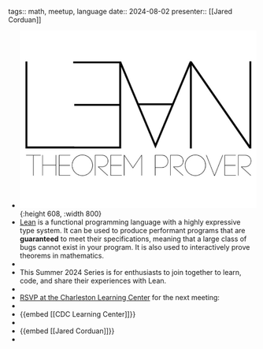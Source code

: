 tags:: math, meetup, language
date:: 2024-08-02
presenter:: [[Jared Corduan]]

- ![Lean Proof Assistant Series](../assets/LeanProofAssistantSeries.jpg){:height 608, :width 800}
- [Lean](https://lean-lang.org/about/) is a functional programming language with a highly expressive type system. It can be used to produce performant programs that are **guaranteed** to meet their specifications, meaning that a large class of bugs cannot exist in your program. It is also used to interactively prove theorems in mathematics.
-
- This Summer 2024 Series is for enthusiasts to join together to learn, code, and share their experiences with Lean.
-
- [RSVP at the Charleston Learning Center](https://www.charlestonlc.org/classes/charleston-lean-proof-assistant-meetup/) for the next meeting:
-
- {{embed [[CDC Learning Center]]}}
-
- {{embed [[Jared Corduan]]}}
-